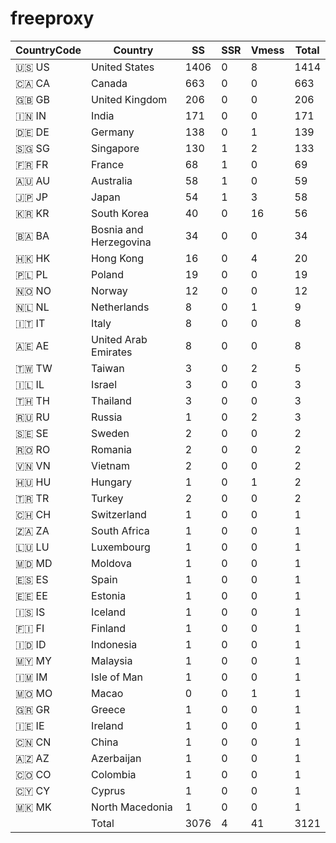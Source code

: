 # freeproxy

|CountryCode|Country|SS|SSR|Vmess|Total|
|  ----  | ----  |  ----  | ----  |  ----  | ----  |
|🇺🇸 US|United States|1406|0|8|1414|
|🇨🇦 CA|Canada|663|0|0|663|
|🇬🇧 GB|United Kingdom|206|0|0|206|
|🇮🇳 IN|India|171|0|0|171|
|🇩🇪 DE|Germany|138|0|1|139|
|🇸🇬 SG|Singapore|130|1|2|133|
|🇫🇷 FR|France|68|1|0|69|
|🇦🇺 AU|Australia|58|1|0|59|
|🇯🇵 JP|Japan|54|1|3|58|
|🇰🇷 KR|South Korea|40|0|16|56|
|🇧🇦 BA|Bosnia and Herzegovina|34|0|0|34|
|🇭🇰 HK|Hong Kong|16|0|4|20|
|🇵🇱 PL|Poland|19|0|0|19|
|🇳🇴 NO|Norway|12|0|0|12|
|🇳🇱 NL|Netherlands|8|0|1|9|
|🇮🇹 IT|Italy|8|0|0|8|
|🇦🇪 AE|United Arab Emirates|8|0|0|8|
|🇹🇼 TW|Taiwan|3|0|2|5|
|🇮🇱 IL|Israel|3|0|0|3|
|🇹🇭 TH|Thailand|3|0|0|3|
|🇷🇺 RU|Russia|1|0|2|3|
|🇸🇪 SE|Sweden|2|0|0|2|
|🇷🇴 RO|Romania|2|0|0|2|
|🇻🇳 VN|Vietnam|2|0|0|2|
|🇭🇺 HU|Hungary|1|0|1|2|
|🇹🇷 TR|Turkey|2|0|0|2|
|🇨🇭 CH|Switzerland|1|0|0|1|
|🇿🇦 ZA|South Africa|1|0|0|1|
|🇱🇺 LU|Luxembourg|1|0|0|1|
|🇲🇩 MD|Moldova|1|0|0|1|
|🇪🇸 ES|Spain|1|0|0|1|
|🇪🇪 EE|Estonia|1|0|0|1|
|🇮🇸 IS|Iceland|1|0|0|1|
|🇫🇮 FI|Finland|1|0|0|1|
|🇮🇩 ID|Indonesia|1|0|0|1|
|🇲🇾 MY|Malaysia|1|0|0|1|
|🇮🇲 IM|Isle of Man|1|0|0|1|
|🇲🇴 MO|Macao|0|0|1|1|
|🇬🇷 GR|Greece|1|0|0|1|
|🇮🇪 IE|Ireland|1|0|0|1|
|🇨🇳 CN|China|1|0|0|1|
|🇦🇿 AZ|Azerbaijan|1|0|0|1|
|🇨🇴 CO|Colombia|1|0|0|1|
|🇨🇾 CY|Cyprus|1|0|0|1|
|🇲🇰 MK|North Macedonia|1|0|0|1|
||Total|3076|4|41|3121|
